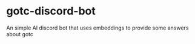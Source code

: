 # gotc-discord-bot
An simple AI discord bot that uses embeddings to provide some answers about gotc
